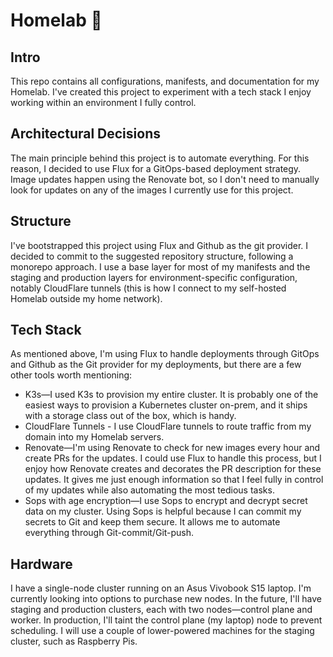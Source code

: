 # Homelab 🏡

## Intro

This repo contains all configurations, manifests, and documentation for my Homelab. I've created this project to experiment with a tech stack I enjoy working within an environment I fully control.

## Architectural Decisions

The main principle behind this project is to automate everything. For this reason, I decided to use Flux for a GitOps-based deployment strategy. Image updates happen using the Renovate bot, so I don't need to manually look for updates on any of the images I currently use for this project. 

## Structure

I've bootstrapped this project using Flux and Github as the git provider. I decided to commit to the suggested repository structure, following a monorepo approach. I use a base layer for most of my manifests and the staging and production layers for environment-specific configuration, notably CloudFlare tunnels (this is how I connect to my self-hosted Homelab outside my home network).

## Tech Stack
As mentioned above, I'm using Flux to handle deployments through GitOps and Github as the Git provider for my deployments, but there are a few other tools worth mentioning:

- K3s—I used K3s to provision my entire cluster. It is probably one of the easiest ways to provision a Kubernetes cluster on-prem, and it ships with a storage class out of the box, which is handy.
- CloudFlare Tunnels - I use CloudFlare tunnels to route traffic from my domain into my Homelab servers.
- Renovate—I'm using Renovate to check for new images every hour and create PRs for the updates. I could use Flux to handle this process, but I enjoy how Renovate creates and decorates the PR description for these updates. It gives me just enough information so that I feel fully in control of my updates while also automating the most tedious tasks.
- Sops with age encryption—I use Sops to encrypt and decrypt secret data on my cluster. Using Sops is helpful because I can commit my secrets to Git and keep them secure. It allows me to automate everything through Git-commit/Git-push.

## Hardware

I have a single-node cluster running on an Asus Vivobook S15 laptop. I'm currently looking into options to purchase new nodes. In the future, I'll have staging and production clusters, each with two nodes—control plane and worker. In production, I'll taint the control plane (my laptop) node to prevent scheduling. I will use a couple of lower-powered machines for the staging cluster, such as Raspberry Pis.


